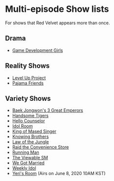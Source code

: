 # Multi-episode Show lists

For shows that Red Velvet appears more than once.

## Drama
* [Game Development Girls](./game-development-girls.md)

## Reality Shows
* [Level Up Project](./level-up-project.md)
* [Pajama Friends](./pajama-friends.md)

## Variety Shows
* [Baek Jongwon's 3 Great Emperors](./baek-jongwon-3-great-emperors.md)
* [Handsome Tigers](./handsome-tigers.md)
* [Hello Counselor](./hello-counselor.md)
* [Idol Room](./idol-room.md)
* [King of Mased Singer](./king-of-masked-singer.md)
* [Knowing Brothers](./knowing-brothers.md)
* [Law of the Jungle](./law-of-the-jungle.md)
* [Raid the Convenience Store](./raid-the-convenience-store.md)
* [Running Man](./running-man.md)
* [The Viewable SM](./the-viewable-sm.md)
* [We Got Married](./wgm.md)
* [Weekly Idol](./weekly-idol.md)
* [Yeri's Room](./yeri's-room.md) (Airs on June 8, 2020 10AM KST)